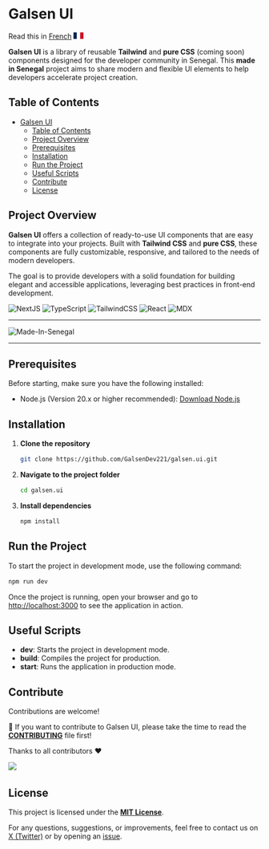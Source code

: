 # Galsen UI

Read this in [French](docs/README-fr.md) ![fr](docs/assets/fr.png)

**Galsen UI** is a library of reusable **Tailwind** and **pure CSS** (coming soon) components designed for the developer community in Senegal. This **made in Senegal** project aims to share modern and flexible UI elements to help developers accelerate project creation.

## Table of Contents

- [Galsen UI](#galsen-ui)
  - [Table of Contents](#table-of-contents)
  - [Project Overview](#project-overview)
  - [Prerequisites](#prerequisites)
  - [Installation](#installation)
  - [Run the Project](#run-the-project)
  - [Useful Scripts](#useful-scripts)
  - [Contribute](#contribute)
  - [License](#license)

## Project Overview

**Galsen UI** offers a collection of ready-to-use UI components that are easy to integrate into your projects. Built with **Tailwind CSS** and **pure CSS**, these components are fully customizable, responsive, and tailored to the needs of modern developers.

The goal is to provide developers with a solid foundation for building elegant and accessible applications, leveraging best practices in front-end development.

![NextJS](https://img.shields.io/badge/Next.js-000000?style=for-the-badge&logo=next.js&logoColor=white)
![TypeScript](https://img.shields.io/badge/TypeScript-007ACC?style=for-the-badge&logo=typescript&logoColor=white)
![TailwindCSS](https://img.shields.io/badge/Tailwind_CSS-38B2AC?style=for-the-badge&logo=tailwind-css&logoColor=white)
![React](https://img.shields.io/badge/React-20232A?style=for-the-badge&logo=react&logoColor=61DAFB)
![MDX](https://img.shields.io/badge/MDX-1B1F24?style=for-the-badge&logo=mdx&logoColor=white)

---

![Made-In-Senegal](https://github.com/GalsenDev221/made.in.senegal/blob/master/assets/badge.svg)

---

## Prerequisites

Before starting, make sure you have the following installed:

- Node.js (Version 20.x or higher recommended): [Download Node.js](https://nodejs.org)

## Installation

1. **Clone the repository**

   ```bash
   git clone https://github.com/GalsenDev221/galsen.ui.git
   ```

2. **Navigate to the project folder**

   ```bash
   cd galsen.ui
   ```

3. **Install dependencies**

   ```bash
   npm install
   ```

## Run the Project

To start the project in development mode, use the following command:

```bash
npm run dev
```

Once the project is running, open your browser and go to [http://localhost:3000](http://localhost:3000) to see the application in action.

## Useful Scripts

- **dev**: Starts the project in development mode.
- **build**: Compiles the project for production.
- **start**: Runs the application in production mode.

## Contribute

Contributions are welcome!

🚧 If you want to contribute to Galsen UI, please take the time to read the **[CONTRIBUTING](CONTRIBUTING.md)** file first!

Thanks to all contributors ❤️

<a href="https://github.com/GalsenDev221/galsen.ui/graphs/contributors">
  <img src="https://contrib.rocks/image?repo=GalsenDev221/galsen.ui" />
</a>

## License

This project is licensed under the **[MIT License](LICENSE.md)**.

For any questions, suggestions, or improvements, feel free to contact us on [X (Twitter)](https://x.com/galsendev) or by opening an [issue](https://github.com/GalsenDev221/galsen.ui/issues).
